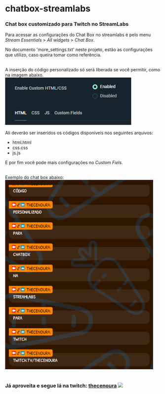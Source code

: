 # chatbox-streamlabs
### Chat box customizado para Twitch no StreamLabs

Para acessar as configurações do Chat Box no streamlabs é pelo menu <i>Stream Essentials</i> > <i>All widgets</i> > <i>Chat Box</i>.</br>

No documento 'more_settings.txt' neste projeto, estão as configurações que utilizo, caso queira tomar como referência.</br></br>

A inserção do código personalizado só será liberada se você permitir, como na imagem abaixo. </br>
<img src='./img/print_streamlabs.png'></img>

Ali deverão ser inseridos os códigos disponíveis nos seguintes arquivos:
<ul>
    <li>html.html</li>
    <li>css.css</li>
    <li>js.js</li>
</ul>
E por fim você pode mais configurações no <i>Custom Fiels</i>. </br></br>

Exemplo do chat box abaixo: </br>
<img src='./img/exemploChat.png'></img> </br></br>

### Já aproveita e segue lá na twitch: <a href="https://www.twitch.tv/thecenoura">thecenoura</a> <img src="https://seeklogo.com/images/T/twitch-tv-logo-51C922E0F0-seeklogo.com.png" style="max-height:30px"></img>